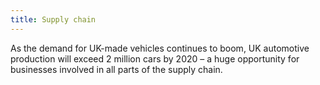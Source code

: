 ```yaml
---
title: Supply chain
---
```


As the demand for UK-made vehicles continues to boom, UK automotive production will exceed 2 million cars by 2020 – a huge opportunity for businesses involved in all parts of the supply chain.